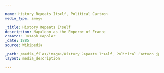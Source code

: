 ```yaml
--- 

name: History Repeats Itself, Political Cartoon
media_type: image

_title: History Repeats Itself
description: Napoleon as the Emperor of France
creator: Joseph Keppler
_date: 1885
source: Wikipedia

_path: /media_files/images/History Repeats Itself, Political Cartoon.jpg 
layout: media_description

--- 
```

